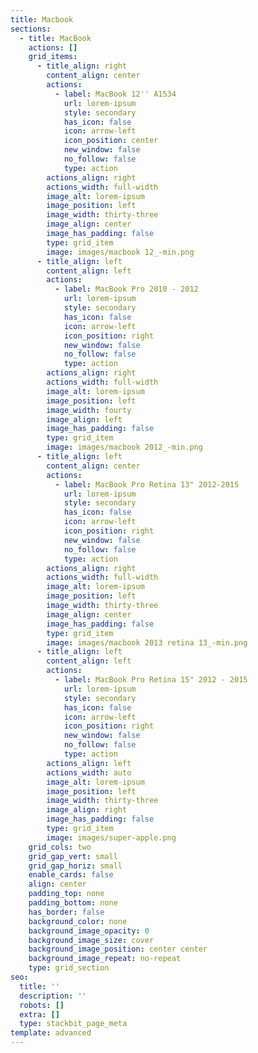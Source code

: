 ```yaml
---
title: Macbook
sections:
  - title: MacBook
    actions: []
    grid_items:
      - title_align: right
        content_align: center
        actions:
          - label: MacBook 12'' A1534
            url: lorem-ipsum
            style: secondary
            has_icon: false
            icon: arrow-left
            icon_position: center
            new_window: false
            no_follow: false
            type: action
        actions_align: right
        actions_width: full-width
        image_alt: lorem-ipsum
        image_position: left
        image_width: thirty-three
        image_align: center
        image_has_padding: false
        type: grid_item
        image: images/macbook 12_-min.png
      - title_align: left
        content_align: left
        actions:
          - label: MacBook Pro 2010 - 2012
            url: lorem-ipsum
            style: secondary
            has_icon: false
            icon: arrow-left
            icon_position: right
            new_window: false
            no_follow: false
            type: action
        actions_align: right
        actions_width: full-width
        image_alt: lorem-ipsum
        image_position: left
        image_width: fourty
        image_align: left
        image_has_padding: false
        type: grid_item
        image: images/macbook 2012_-min.png
      - title_align: left
        content_align: center
        actions:
          - label: MacBook Pro Retina 13" 2012-2015
            url: lorem-ipsum
            style: secondary
            has_icon: false
            icon: arrow-left
            icon_position: right
            new_window: false
            no_follow: false
            type: action
        actions_align: right
        actions_width: full-width
        image_alt: lorem-ipsum
        image_position: left
        image_width: thirty-three
        image_align: center
        image_has_padding: false
        type: grid_item
        image: images/macbook 2013 retina 13_-min.png
      - title_align: left
        content_align: left
        actions:
          - label: MacBook Pro Retina 15" 2012 - 2015
            url: lorem-ipsum
            style: secondary
            has_icon: false
            icon: arrow-left
            icon_position: right
            new_window: false
            no_follow: false
            type: action
        actions_align: left
        actions_width: auto
        image_alt: lorem-ipsum
        image_position: left
        image_width: thirty-three
        image_align: right
        image_has_padding: false
        type: grid_item
        image: images/super-apple.png
    grid_cols: two
    grid_gap_vert: small
    grid_gap_horiz: small
    enable_cards: false
    align: center
    padding_top: none
    padding_bottom: none
    has_border: false
    background_color: none
    background_image_opacity: 0
    background_image_size: cover
    background_image_position: center center
    background_image_repeat: no-repeat
    type: grid_section
seo:
  title: ''
  description: ''
  robots: []
  extra: []
  type: stackbit_page_meta
template: advanced
---
```

